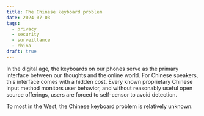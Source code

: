```yaml
---
title: The Chinese keyboard problem
date: 2024-07-03
tags:
  - privacy
  - security
  - surveillance
  - china
draft: true
---
```

In the digital age, the keyboards on our phones serve as the primary interface between our thoughts and the online world. For Chinese speakers, this interface comes with a hidden cost. Every known proprietary Chinese input method monitors user behavior, and without reasonably useful open source offerings, users are forced to self-censor to avoid detection.

To most in the West, the Chinese keyboard problem is relatively unknown. 